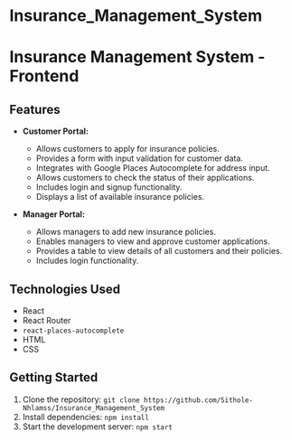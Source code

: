 # Insurance_Management_System


# Insurance Management System - Frontend
## Features

*   **Customer Portal:**
    *   Allows customers to apply for insurance policies.
    *   Provides a form with input validation for customer data.
    *   Integrates with Google Places Autocomplete for address input.
    *   Allows customers to check the status of their applications.
    *   Includes login and signup functionality.
    *   Displays a list of available insurance policies.

*   **Manager Portal:**
    *   Allows managers to add new insurance policies.
    *   Enables managers to view and approve customer applications.
    *   Provides a table to view details of all customers and their policies.
    *   Includes login functionality.

## Technologies Used

*   React
*   React Router
*   `react-places-autocomplete`
*   HTML
*   CSS

## Getting Started

1.  Clone the repository: `git clone https://github.com/Sithole-Nhlamss/Insurance_Management_System`
2.  Install dependencies: `npm install`
3.  Start the development server: `npm start`

